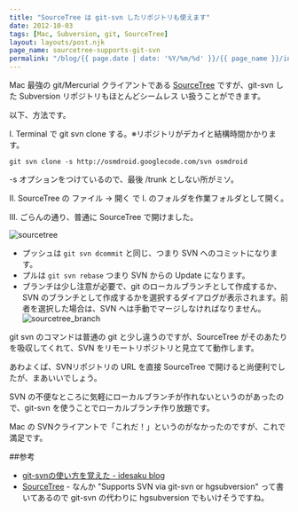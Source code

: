 ```yaml
---
title: "SourceTree は git-svn したリポジトリも使えます"
date: 2012-10-03
tags: [Mac, Subversion, git, SourceTree]
layout: layouts/post.njk
page_name: sourcetree-supports-git-svn
permalink: "/blog/{{ page.date | date: '%Y/%m/%d' }}/{{ page_name }}/index.html"
---
```

Mac 最強の git/Mercurial クライアントである [SourceTree](http://www.sourcetreeapp.com/) ですが、git-svn した Subversion リポジトリもほとんどシームレス い扱うことができます。
<!--more-->
以下、方法です。

I. Terminal で git svn clone する。※リポジトリがデカイと結構時間かかります。

```
git svn clone -s http://osmdroid.googlecode.com/svn osmdroid
```
-s オプションをつけているので、最後 /trunk としない所がミソ。
 
II. SourceTree の ファイル → 開く で I. のフォルダを作業フォルダとして開く。

III. ごらんの通り、普通に SourceTree で開けました。

![sourcetree](https://blog.amay0777.net/img/posts/sourcetree01.png)

* プッシュは ``git svn dcommit`` と同じ、つまり SVN へのコミットになります。
* プルは ``git svn rebase`` つまり SVN からの Update になります。
* ブランチは少し注意が必要で、git のローカルブランチとして作成するか、SVN のブランチとして作成するかを選択するダイアログが表示されます。前者を選択した場合は、SVN へは手動でマージしなければなりません。
![sourcetree_branch](https://blog.amay0777.net/img/posts/sourcetree02.png)

git svn のコマンドは普通の git と少し違うのですが、SourceTree がそのあたりを吸収してくれて、SVN をリモートリポジトリと見立てて動作します。

あわよくば、SVNリポジトリの URL を直接 SourceTree で開けると尚便利でしたが、まあいいでしょう。

SVN の不便なところに気軽にローカルブランチが作れないというのがあったので、git-svn を使うことでローカルブランチ作り放題です。

Mac の SVNクライアントで「これだ！」というのがなかったのですが、これで満足です。

##参考
* [git-svnの使い方を覚えた - idesaku blog](http://d.hatena.ne.jp/idesaku/20090323/1237825080)
* [SourceTree](http://www.sourcetreeapp.com/) - なんか "Supports SVN via git-svn or hgsubversion" って書いてあるので git-svn の代わりに hgsubversion でもいけそうですね。